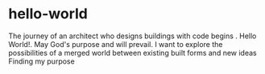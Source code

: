 # hello-world
The journey of an architect who designs buildings with code begins . Hello World!. May God's purpose and will prevail.
I want to explore the possibilities of  a merged world between existing built forms and  new ideas
Finding my purpose
